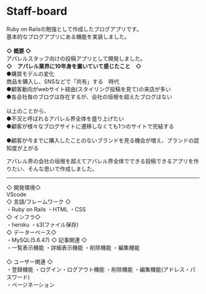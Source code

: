 # Staff-board

Ruby on Railsの勉強として作成したブログアプリです。<br> 
基本的なブログアプリにある機能を実装しました。<br>
<br>
**◇ 概要 ◇** <br> 
アパレルスタッフ向けの投稿アプリとして開発しました。
<br>
**◇　アパレル業界に10年身を置いていて感じたこと　◇** <br> 
●購買モデルの変化<br>
商品を購入し、SNSなどで「共有」する　時代<br>
●顧客動向がwebサイト経由(スタイリング投稿を見て)の来店が多い<br>
●各会社毎のブログは存在するが、会社の垣根を超えたブログはない<br>
<br>
以上のことから、<br>
●不況と呼ばれるアパレル界全体を盛り上げたい<br>
●顧客が様々なブログサイトに遷移しなくても1つのサイトで完結する<br>
<br>●顧客が今までに購入したことのないブランドを見る機会が増え、ブランドの認知度が上がる<br>

アパレル界の会社の垣根を超えてアパレル界全体でできる投稿できるアプリを作りたい、そんな思いで作成しました。<br>

---------- ----------

◇ 開発環境◇
<br>VScode
<br>
◇ 言語/フレームワーク ◇
<br>・Ruby on Rails
・HTML
・CSS
<br>
◇ インフラ◇ 
<br>・heroku
・s3(ファイル保存)
<br>
◇ データーベース◇
<br>・MySQL(5.6.47)
◇ 記事関連 ◇
<br>・一覧表示機能
・詳細表示機能
・削除機能
・編集機能
<br>
<br>
◇ ユーザー関連 ◇
<br>・登録機能
・ログイン・ログアウト機能
・削除機能
・編集機能(アドレス・パスワード)
<br>
・ページネーション
